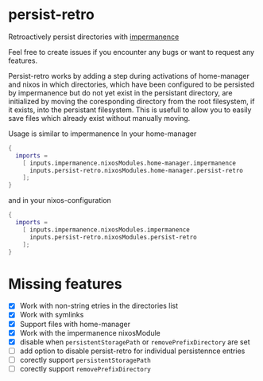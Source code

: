 # persist-retro
Retroactively persist directories with [impermanence](https://github.com/nix-community/impermanence)

Feel free to create issues if you encounter any bugs or want to request any features.

Persist-retro works by adding a step during activations of home-manager and nixos
in which directories, which have been configured to be persisted by impermanence
but do not yet exist in the persistant directory,
are initialized by moving the coresponding directory from the root filesystem, if it exists,
into the persistant filesystem.
This is usefull to allow you to easily save files which already exist
without manually moving.

Usage is similar to impermanence
In your home-manager
```nix
{
  imports =
    [ inputs.impermanence.nixosModules.home-manager.impermanence
      inputs.persist-retro.nixosModules.home-manager.persist-retro
    ];
}
```
and in your nixos-configuration
```nix
{
  imports =
    [ inputs.impermanence.nixosModules.impermanence
      inputs.persist-retro.nixosModules.persist-retro
    ];
}
```

# Missing features
- [X] Work with non-string etries in the directories list
- [X] Work with symlinks
- [X] Support files with home-manager
- [X] Work with the impermanence nixosModule
- [X] disable when `persistentStoragePath` or `removePrefixDirectory` are set
- [ ] add option to disable persist-retro for individual persistennce entries
- [ ] corectly support `persistentStoragePath`
- [ ] corectly support `removePrefixDirectory`
